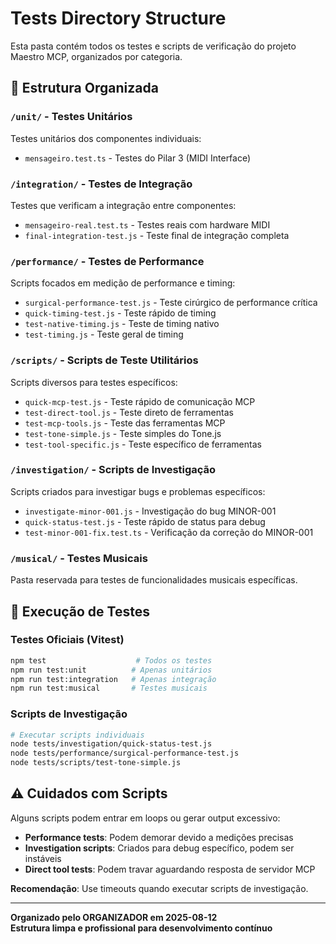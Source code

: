 # Tests Directory Structure

Esta pasta contém todos os testes e scripts de verificação do projeto Maestro MCP, organizados por categoria.

## 📁 Estrutura Organizada

### `/unit/` - Testes Unitários
Testes unitários dos componentes individuais:
- `mensageiro.test.ts` - Testes do Pilar 3 (MIDI Interface)

### `/integration/` - Testes de Integração  
Testes que verificam a integração entre componentes:
- `mensageiro-real.test.ts` - Testes reais com hardware MIDI
- `final-integration-test.js` - Teste final de integração completa

### `/performance/` - Testes de Performance
Scripts focados em medição de performance e timing:
- `surgical-performance-test.js` - Teste cirúrgico de performance crítica
- `quick-timing-test.js` - Teste rápido de timing  
- `test-native-timing.js` - Teste de timing nativo
- `test-timing.js` - Teste geral de timing

### `/scripts/` - Scripts de Teste Utilitários
Scripts diversos para testes específicos:
- `quick-mcp-test.js` - Teste rápido de comunicação MCP
- `test-direct-tool.js` - Teste direto de ferramentas
- `test-mcp-tools.js` - Teste das ferramentas MCP  
- `test-tone-simple.js` - Teste simples do Tone.js
- `test-tool-specific.js` - Teste específico de ferramentas

### `/investigation/` - Scripts de Investigação
Scripts criados para investigar bugs e problemas específicos:
- `investigate-minor-001.js` - Investigação do bug MINOR-001
- `quick-status-test.js` - Teste rápido de status para debug
- `test-minor-001-fix.test.ts` - Verificação da correção do MINOR-001

### `/musical/` - Testes Musicais
Pasta reservada para testes de funcionalidades musicais específicas.

## 🚀 Execução de Testes

### Testes Oficiais (Vitest)
```bash
npm test                    # Todos os testes
npm run test:unit          # Apenas unitários  
npm run test:integration   # Apenas integração
npm run test:musical       # Testes musicais
```

### Scripts de Investigação
```bash
# Executar scripts individuais
node tests/investigation/quick-status-test.js
node tests/performance/surgical-performance-test.js
node tests/scripts/test-tone-simple.js
```

## ⚠️ Cuidados com Scripts

Alguns scripts podem entrar em loops ou gerar output excessivo:
- **Performance tests**: Podem demorar devido a medições precisas
- **Investigation scripts**: Criados para debug específico, podem ser instáveis
- **Direct tool tests**: Podem travar aguardando resposta de servidor MCP

**Recomendação**: Use timeouts quando executar scripts de investigação.

---
**Organizado pelo ORGANIZADOR em 2025-08-12**  
**Estrutura limpa e profissional para desenvolvimento contínuo**
